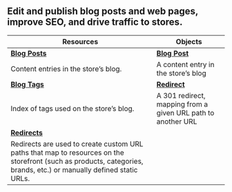 ## Edit and publish blog posts and web pages, improve SEO, and drive traffic to stores.


| Resources |  Objects |
|-----------|----------|
|**[Blog Posts](/api/stores/v2/blog/posts)**|**[Blog Post](/api/objects/v2/blog/post)**|
|Content entries in the store’s blog.|A content entry in the store’s blog|
| **[Blog Tags](/api/stores/v2/blog/tags)**|**[Redirect](/api/objects/v2/redirect)**
|Index of tags used on the store’s blog.|A 301 redirect, mapping from a given URL path to another URL
| **[Redirects](/api/stores/v2/redirects)** ||
|Redirects are used to create custom URL paths that map to resources on the storefront (such as products, categories, brands, etc.) or manually defined static URLs.||

